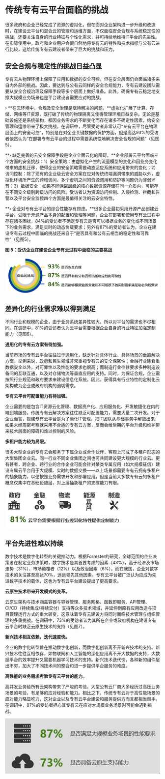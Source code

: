 # 传统专有云平台面临的挑战

很多政府和企业已经完成了资源的虚拟化，但在面对企业架构进一步升级和改造时，在建设云平台和混合云的管理和运维方面，不仅面临安全合规与系统稳定性的挑战，还要关注自身的行业特征与个性化需求，并可持续地维持IT平台的先进性。在实际使用中，政府和企业用户会很自然地将专有云的特性和技术指标与公有云进行比较，这给传统专有云建设者带来了巨大的挑战和压力。

## 安全合规与稳定性的挑战日益凸显

专有云从物理环境上保障了应用和数据的安全可控，但在安全层面仍会面临诸多来自内外部的挑战。因此，要达到与公有云同样的安全合规能力，专有云建设团队需要从安全合规治理及保障手段等多个层面上做好准备。此外，确保专有云稳定地支撑大规模业务场景也是平台建设者需要应对的挑战。

›  **在云环境中，合规及安全治理是亟待解决的问题。**虚拟化扩展了计算、存储、网络等IT资源，既打破了传统的物理隔离又使得管理环境日益复杂。无论是基础设施还是系统架构，都因业务需求的不断变化而存在诸多不确定性因素，给安全管理和运维带来了极大挑战。在调研中，尽管受访者非常认可“专有云平台在物理层面上的安全可控”，特别是在对企业关键数据的保护方面，但是高达93%的受访者依然认为“在部署专有云平台的过程中需要系统性地解决安全合规的问题”（见图5）。

**› 缺乏完善的云安全保障手段是企业全面云化的障碍。**企业部署云平台面临三个方面的安全挑战：1）安全策略：由虚拟化产生的流量模型的变化和因业务变化带来的虚机迁移，使得企业的安全策略需要动态适应系统和应用带来的变化；2）访问控制：除了现有的企业级云安全方案在应对传统终端漏洞带来的威胁以外，虚拟化环境所产生的跨域访问、多个虚机之间的资源调用和防护等问题仍为薄弱环节；3）数据安全：如果不同保密层级的核心数据资源存储在同一介质内，可能存在不同安全级别跨级访问的风险。受访者认为资源访问控制、入侵检测、拦截和告警以及平台安全监控四个方面是最值得关注的云安全特性。

**› 企业对专有云平台的综合性能存有顾虑。**很多企业最初采用开源产品创建云平台。受限于开源产品本身的配置和管理等问题，企业在部署和使用专有云过程中存在诸多困扰，84%的受访者不确定专有云是否可以根据业务的变化或不同场景下的业务需求，满足实时的动态负载要求；另外有87%的受访者认为，企业在建设专有云过程中面临的挑战还来自于“是否具有和公有云相当的稳定性和可靠性”（见图5）。

**图 5：受访企业在建设企业专有云过程中面临的主要挑战**

![image](../../../image/JDCloud-WhitePaper/JDCloud-WhitePaper-JDStack-Thought-Leadership/图片4.png)


## 差异化的行业需求难以得到满足

不同行业和规模的企业，由于业务系统差异性较大，所以对平台的需求也不尽相同。在调研中，81%的受访者认为云平台需要根据企业自身的行业特征加强定制能力（见图6）。

**通用化的专有云方案有待加强。**

当前市场的专有云平台往往过于通用化，缺乏针对具体行业、具体场景的垂直解决方案。举例来说，政府和民生领域非常重视专有云的安全保密性；金融行业除看重数据安全以外，对可靠性以及性能的要求也很高；而制造行业往往要求多种制造设备间的互联互通，以及对仓储物流等垂直应用的支持。同时，为保证合规，企业需按照行业规范和政府要求来建设信息化系统。因此，获得具有行业特性的定制化云架构成为企业或政府机构的迫切需求。

**专有云平台可配置能力有待加强。**

企业需要的是包含IT资源云化管理、数据资产化、应用服务化、开发敏捷化在内的端到端服务。传统专有云解决方案往往缺乏可配置能力，需要大量二次开发。对于企业而言，搭建专有云平台是为了简化IT管理，把IT团队从基础事务中解放出来，如果未经周密考察就采用不合适的专有云方案，反而会给后期的平台升级和维护带来技术层面的障碍和难以控制的风险。

**多租户能力较为局限。**

很多大型企业的专有云会服务于下属企业或合作伙伴，客观上形成了多租户形态的大型集团企业云。同一行业不同企业集团之间也可共同建设更大规模的行业云。更有甚者，跨企业、跨行业的合作企业可能会针对某类专属应用（如大规模征信）建设专属云平台用于大规模、实时的数据交换——以上场景都需要专有云拥有多租户的抽象能力，以便按照业务需求开发和部署应用。但是当前大多数专有云的多租户概念仅集中在基础设施层，对上层抽象租户的支撑能力有限。

![image](../../../image/JDCloud-WhitePaper/JDCloud-WhitePaper-JDStack-Thought-Leadership/图片5.png)


## 平台先进性难以持续

数字技术是数字化转型的关键推动力。根据Forrester的研究，全球范围的企业决策者在制定业务决策时，数字技术是其首要考虑的因素（43%），高于经济及市场走势（31%）、市场颠覆者（12%）以及政治因素（6%）。而在我国，企业对数字技术的关注甚至高达70%，远远领先其他因素。专有云平台被广泛认为应成为先进数字技术的载体，这也为专有云平台建设提出了更高要求。

 **云原生技术带来开发模式的变革。**
 
 云原生架构与技术涵盖容器与容器管理、服务网格、函数即服务、API管理、CI/CD（持续集成/持续交付）支持等众多技术领域，并延伸到原有应用改造与项目管理运行方式的重大转变，这意味着专有云建设方将同时面临技术管理与组织管理的多重挑战。在调研中，73%的受访者认为其所在企业或政府机构在建设专有云平台时缺乏云原生技术的支持（见图7）。
 
**新兴技术相互依赖，迭代速度快。**

企业的数字化转型旨在推动数字化创新，而数字化创新离不开新兴技术的支持。新兴技术往往互相依存，如物联网和人工智能的深化应用离不开大数据的支持，大数据平台的效率提升又需要机器学习技术的支持。新兴技术迭代快，各种新的组件层出不穷，加大了不同技术间的整合和进一步提供平台服务的难度。
 
 **高性能的业务需求考验专有云平台的能力。**
 
 高并发业务给所有云架构带来了严峻的考验。大型公有云厂商大多经历过高压业务场景的考验，有足够的应对经验和能力。相比之下，传统专有云对于高性能场景的应对能力略显吃力，这对企业以及专有云平台建设和服务提供方而言都相当棘手。在调研中，87%的受访者担心其专有云在应对大规模业务场景时可能会遇到挑战。
 
![image](../../../image/JDCloud-WhitePaper/JDCloud-WhitePaper-JDStack-Thought-Leadership/图片6.png) 




